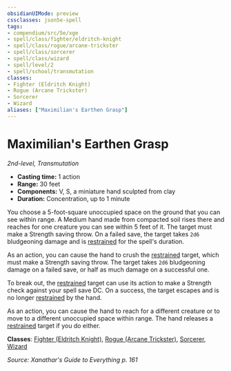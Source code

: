 ```yaml
---
obsidianUIMode: preview
cssclasses: json5e-spell
tags:
- compendium/src/5e/xge
- spell/class/fighter/eldritch-knight
- spell/class/rogue/arcane-trickster
- spell/class/sorcerer
- spell/class/wizard
- spell/level/2
- spell/school/transmutation
classes:
- Fighter (Eldritch Knight)
- Rogue (Arcane Trickster)
- Sorcerer
- Wizard
aliases: ["Maximilian's Earthen Grasp"]
---
```

# Maximilian's Earthen Grasp
*2nd-level, Transmutation*  

- **Casting time:** 1 action
- **Range:** 30 feet
- **Components:** V, S, a miniature hand sculpted from clay
- **Duration:** Concentration, up to 1 minute

You choose a 5-foot-square unoccupied space on the ground that you can see within range. A Medium hand made from compacted soil rises there and reaches for one creature you can see within 5 feet of it. The target must make a Strength saving throw. On a failed save, the target takes `2d6` bludgeoning damage and is [restrained](/2-Mechanics/CLI/rules/conditions.md#restrained) for the spell's duration.

As an action, you can cause the hand to crush the [restrained](/2-Mechanics/CLI/rules/conditions.md#restrained) target, which must make a Strength saving throw. The target takes `2d6` bludgeoning damage on a failed save, or half as much damage on a successful one.

To break out, the [restrained](/2-Mechanics/CLI/rules/conditions.md#restrained) target can use its action to make a Strength check against your spell save DC. On a success, the target escapes and is no longer [restrained](/2-Mechanics/CLI/rules/conditions.md#restrained) by the hand.

As an action, you can cause the hand to reach for a different creature or to move to a different unoccupied space within range. The hand releases a [restrained](/2-Mechanics/CLI/rules/conditions.md#restrained) target if you do either.

**Classes**: [Fighter (Eldritch Knight)](/2-Mechanics/CLI/classes/fighter-eldritch-knight.md), [Rogue (Arcane Trickster)](/2-Mechanics/CLI/classes/rogue-arcane-trickster.md), [Sorcerer](/2-Mechanics/CLI/classes/sorcerer.md), [Wizard](/2-Mechanics/CLI/classes/wizard.md)

*Source: Xanathar's Guide to Everything p. 161*
